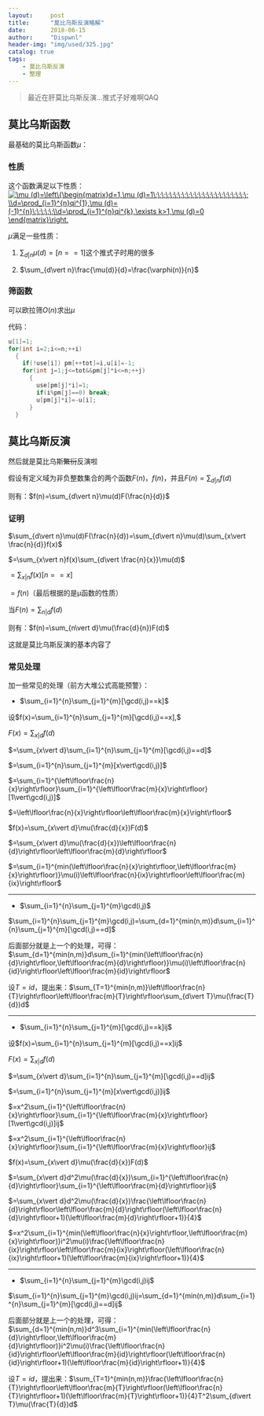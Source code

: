 ```yaml
---
layout:     post
title:      "莫比乌斯反演略解"
date:       2018-06-15
author:     "Dispwnl"
header-img: "img/used/325.jpg"
catalog: true
tags:
    - 莫比乌斯反演
    - 整理
---
```

>最近在肝莫比乌斯反演...推式子好难啊QAQ

## 莫比乌斯函数

最基础的莫比乌斯函数$\mu$：

### 性质

这个函数满足以下性质：<a href="http://www.codecogs.com/eqnedit.php?latex=\mu&space;(d)=\left\{\begin{matrix}d=1,\mu&space;(d)=1\;\;\;\;\;\;\;\;\;\;\;\;\;\;\;\;\;\;\;\;\;\;\;&space;\\d=\prod_{i=1}^{n}qi^{1},\mu&space;(d)=(-1)^{n}\;\;\;\;\;\\d=\prod_{i=1}^{n}qi^{k},\exists&space;k>1,\mu&space;(d)=0&space;\end{matrix}\right." target="_blank"><img src="http://latex.codecogs.com/gif.latex?\mu&space;(d)=\left\{\begin{matrix}d=1,\mu&space;(d)=1\;\;\;\;\;\;\;\;\;\;\;\;\;\;\;\;\;\;\;\;\;\;\;&space;\\d=\prod_{i=1}^{n}qi^{1},\mu&space;(d)=(-1)^{n}\;\;\;\;\;\\d=\prod_{i=1}^{n}qi^{k},\exists&space;k>1,\mu&space;(d)=0&space;\end{matrix}\right." title="\mu (d)=\left\{\begin{matrix}d=1,\mu (d)=1\;\;\;\;\;\;\;\;\;\;\;\;\;\;\;\;\;\;\;\;\;\;\; \\d=\prod_{i=1}^{n}qi^{1},\mu (d)=(-1)^{n}\;\;\;\;\;\\d=\prod_{i=1}^{n}qi^{k},\exists k>1,\mu (d)=0 \end{matrix}\right." /></a>

$\mu$满足一些性质：

1. $\sum_{d\vert n} \mu(d)=[n==1]$这个推式子时用的很多

2. $\sum_{d\vert n}\frac{\mu(d)}{d}=\frac{\varphi(n)}{n}$

### 筛函数

可以欧拉筛$O(n)$求出$\mu$

代码：
```c++
u[1]=1;
for(int i=2;i<=n;++i)
  {
  	if(!use[i]) pm[++tot]=i,u[i]=-1;
  	for(int j=1;j<=tot&&pm[j]*i<=n;++j)
  	  {
  	  	use[pm[j]*i]=1;
  	  	if(i%pm[j]==0) break;
  	  	u[pm[j]*i]=-u[i];
	  }
  }
```
## 莫比乌斯反演

然后就是莫比乌斯~~繁衍~~反演啦

假设有定义域为非负整数集合的两个函数$F(n)$，$f(n)$，并且$F(n)=\sum_{d\vert n}f(d)$

则有：$f(n)=\sum_{d\vert n}\mu(d)F(\frac{n}{d})$

### 证明

$\sum_{d\vert n}\mu(d)F(\frac{n}{d})=\sum_{d\vert n}\mu(d)\sum_{x\vert \frac{n}{d}}f(x)$

$=\sum_{x\vert n}f(x)\sum_{d\vert \frac{n}{x}}\mu(d)$

$=\sum_{x\vert n}f(x)[n==x]$

$=f(n)$（最后根据的是μ函数的性质）

当$F(n)=\sum_{n\vert d}f(d)$

则有：$f(n)=\sum_{n\vert d}\mu(\frac{d}{n})F(d)$

这就是莫比乌斯反演的基本内容了

### 常见处理

加一些常见的处理（前方大堆公式高能预警）：

- $\sum_{i=1}^{n}\sum_{j=1}^{m}[\gcd(i,j)==k]$

设$f(x)=\sum_{i=1}^{n}\sum_{j=1}^{m}[\gcd(i,j)==x],$

$F(x)=\sum_{x\vert d}f(d)$

$=\sum_{x\vert d}\sum_{i=1}^{n}\sum_{j=1}^{m}[\gcd(i,j)==d]$

$=\sum_{i=1}^{n}\sum_{j=1}^{m}[x\vert\gcd(i,j)]$

$=\sum_{i=1}^{\left\lfloor\frac{n}{x}\right\rfloor}\sum_{i=1}^{\left\lfloor\frac{m}{x}\right\rfloor}[1\vert\gcd(i,j)]$

$=\left\lfloor\frac{n}{x}\right\rfloor\left\lfloor\frac{m}{x}\right\rfloor​$

$f(x)=\sum_{x\vert d}\mu(\frac{d}{x})F(d)$

$=\sum_{x\vert d}\mu(\frac{d}{x})\left\lfloor\frac{n}{d}\right\rfloor\left\lfloor\frac{m}{d}\right\rfloor$

$=\sum_{i=1}^{min(\left\lfloor\frac{n}{x}\right\rfloor,\left\lfloor\frac{m}{x}\right\rfloor)}\mu(i)\left\lfloor\frac{n}{ix}\right\rfloor\left\lfloor\frac{m}{ix}\right\rfloor$

------------
- $\sum_{i=1}^{n}\sum_{j=1}^{m}\gcd(i,j)$

$\sum_{i=1}^{n}\sum_{j=1}^{m}\gcd(i,j)=\sum_{d=1}^{min(n,m)}d\sum_{i=1}^{n}\sum_{j=1}^{m}[\gcd(i,j)==d]$

后面部分就是上一个的处理，可得：$\sum_{d=1}^{min(n,m)}d\sum_{i=1}^{min(\left\lfloor\frac{n}{d}\right\rfloor,\left\lfloor\frac{m}{d}\right\rfloor)}\mu(i)\left\lfloor\frac{n}{id}\right\rfloor\left\lfloor\frac{m}{id}\right\rfloor$

设$T=id$，提出来：$\sum_{T=1}^{min(n,m)}\left\lfloor\frac{n}{T}\right\rfloor\left\lfloor\frac{m}{T}\right\rfloor\sum_{d\vert T}\mu(\frac{T}{d})d$

------------
- $\sum_{i=1}^{n}\sum_{j=1}^{m}[\gcd(i,j)==k]ij$

设$f(x)=\sum_{i=1}^{n}\sum_{j=1}^{m}[\gcd(i,j)==x]ij$

$F(x)=\sum_{x\vert d}f(d)$

$=\sum_{x\vert d}\sum_{i=1}^{n}\sum_{j=1}^{m}[\gcd(i,j)==d]ij$

$=\sum_{i=1}^{n}\sum_{j=1}^{m}[x\vert\gcd(i,j)]ij$

$=x^2\sum_{i=1}^{\left\lfloor\frac{n}{x}\right\rfloor}\sum_{i=1}^{\left\lfloor\frac{m}{x}\right\rfloor}[1\vert\gcd(i,j)]ij$

$=x^2\sum_{i=1}^{\left\lfloor\frac{n}{x}\right\rfloor}\sum_{i=1}^{\left\lfloor\frac{m}{x}\right\rfloor}ij$

$f(x)=\sum_{x\vert d}\mu(\frac{d}{x})F(d)$

$=\sum_{x\vert d}d^2\mu(\frac{d}{x})\sum_{i=1}^{\left\lfloor\frac{n}{d}\right\rfloor}\sum_{i=1}^{\left\lfloor\frac{m}{d}\right\rfloor}ij$

$=\sum_{x\vert d}d^2\mu(\frac{d}{x})\frac{\left\lfloor\frac{n}{d}\right\rfloor\left\lfloor\frac{m}{d}\right\rfloor(\left\lfloor\frac{n}{d}\right\rfloor+1)(\left\lfloor\frac{m}{d}\right\rfloor+1)}{4}$

$=x^2\sum_{i=1}^{min(\left\lfloor\frac{n}{x}\right\rfloor,\left\lfloor\frac{m}{x}\right\rfloor)}i^2\mu(i)\frac{\left\lfloor\frac{n}{ix}\right\rfloor\left\lfloor\frac{m}{ix}\right\rfloor(\left\lfloor\frac{n}{ix}\right\rfloor+1)(\left\lfloor\frac{m}{ix}\right\rfloor+1)}{4}$

------------
- $\sum_{i=1}^{n}\sum_{j=1}^{m}\gcd(i,j)ij$

$\sum_{i=1}^{n}\sum_{j=1}^{m}\gcd(i,j)ij=\sum_{d=1}^{min(n,m)}d\sum_{i=1}^{n}\sum_{j=1}^{m}[\gcd(i,j)==d]ij$

后面部分就是上一个的处理，可得：$\sum_{d=1}^{min(n,m)}d^3\sum_{i=1}^{min(\left\lfloor\frac{n}{d}\right\rfloor,\left\lfloor\frac{m}{d}\right\rfloor)}i^2\mu(i)\frac{\left\lfloor\frac{n}{id}\right\rfloor\left\lfloor\frac{m}{id}\right\rfloor(\left\lfloor\frac{n}{id}\right\rfloor+1)(\left\lfloor\frac{m}{id}\right\rfloor+1)}{4}$

设$T=id$，提出来：$\sum_{T=1}^{min(n,m)}\frac{\left\lfloor\frac{n}{T}\right\rfloor\left\lfloor\frac{m}{T}\right\rfloor(\left\lfloor\frac{n}{T}\right\rfloor+1)(\left\lfloor\frac{m}{T}\right\rfloor+1)}{4}T^2\sum_{d\vert T}\mu(\frac{T}{d})d$
